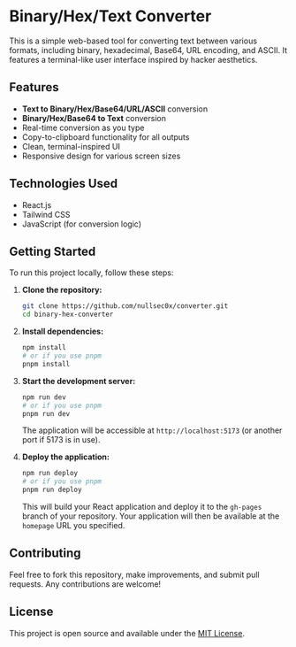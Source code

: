 # Binary/Hex/Text Converter

This is a simple web-based tool for converting text between various formats, including binary, hexadecimal, Base64, URL encoding, and ASCII. It features a terminal-like user interface inspired by hacker aesthetics.

## Features

- **Text to Binary/Hex/Base64/URL/ASCII** conversion
- **Binary/Hex/Base64 to Text** conversion
- Real-time conversion as you type
- Copy-to-clipboard functionality for all outputs
- Clean, terminal-inspired UI
- Responsive design for various screen sizes

## Technologies Used

- React.js
- Tailwind CSS
- JavaScript (for conversion logic)

## Getting Started

To run this project locally, follow these steps:

1.  **Clone the repository:**
    ```bash
    git clone https://github.com/nullsec0x/converter.git
    cd binary-hex-converter
    ```

2.  **Install dependencies:**
    ```bash
    npm install
    # or if you use pnpm
    pnpm install
    ```

3.  **Start the development server:**
    ```bash
    npm run dev
    # or if you use pnpm
    pnpm run dev
    ```

    The application will be accessible at `http://localhost:5173` (or another port if 5173 is in use).

3.  **Deploy the application:**
    ```bash
    npm run deploy
    # or if you use pnpm
    pnpm run deploy
    ```

    This will build your React application and deploy it to the `gh-pages` branch of your repository. Your application will then be available at the `homepage` URL you specified.

## Contributing

Feel free to fork this repository, make improvements, and submit pull requests. Any contributions are welcome!

## License

This project is open source and available under the [MIT License](LICENSE).

